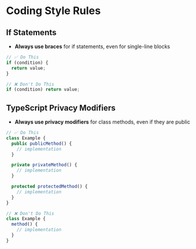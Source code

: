 # Coding Style Rules

## If Statements
- **Always use braces** for if statements, even for single-line blocks

```typescript
// ✅ Do This
if (condition) {
  return value;
}

// ❌ Don't Do This
if (condition) return value;
```

## TypeScript Privacy Modifiers
- **Always use privacy modifiers** for class methods, even if they are public

```typescript
// ✅ Do This
class Example {
  public publicMethod() {
    // implementation
  }

  private privateMethod() {
    // implementation
  }

  protected protectedMethod() {
    // implementation
  }
}

// ❌ Don't Do This
class Example {
  method() {
    // implementation
  }
}
```
